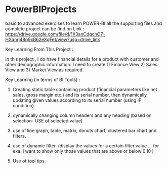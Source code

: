 # PowerBIProjects
basic to advanced exercises  to learn POWER-BI
all the supporting files and complete project can be find on Link : https://drive.google.com/file/d/1X3anCdqchO7-HXqnrj48p9xB62eXgFet/view?usp=drive_link

Key Learning From This Project :

In this project , I do have financial details for a product with customer and other demographic information. I need to create 1) Finance View 2) Sales View and 3) Market View as required.

Key Learning (in terms of BI Tools) :

1.	Creating static table containing product (financial parameters like net sales, gross margin etc.) and its serial number, then dynamically updating given values according to its serial number (using IF condition).

2.	dynamically changing column headers and any heading (based on selection- USE of selected value)

3.	use of line graph, table, matrix, donuts chart, clustered bar chart and filters.

4.	use of dynamic filter. (display the values for a certain filter value ... for exa. I want to show only those values that are above or below 0.10 )

5.	Use of tool tips.


